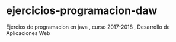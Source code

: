 # ejercicios-programacion-daw
Ejercios de programacion en java , curso 2017-2018 , Desarrollo de Aplicaciones Web
